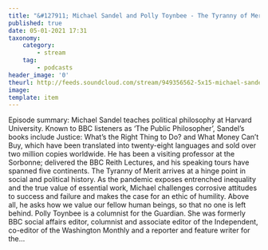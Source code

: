 ```yaml
---
title: "&#127911; Michael Sandel and Polly Toynbee - The Tyranny of Merit"
published: true
date: 05-01-2021 17:31
taxonomy:
    category:
        - stream
    tag:
        - podcasts
header_image: '0'
theurl: http://feeds.soundcloud.com/stream/949356562-5x15-michael-sandel-and-polly-toynbee-the-tyranny-of-merit.mp3
image: 
template: item
--- 
```

Episode summary: Michael Sandel teaches political philosophy at Harvard University. Known to BBC listeners as ‘The Public Philosopher’, Sandel’s books include Justice: What’s the Right Thing to Do? and What Money Can’t Buy, which have been translated into twenty-eight languages and sold over two million copies worldwide. He has been a visiting professor at the Sorbonne; delivered the BBC Reith Lectures, and his speaking tours have spanned five continents. The Tyranny of Merit arrives at a hinge point in social and political history. As the pandemic exposes entrenched inequality and the true value of essential work, Michael challenges corrosive attitudes to success and failure and makes the case for an ethic of humility. Above all, he asks how we value our fellow human beings, so that no one is left behind. Polly Toynbee is a columnist for the Guardian. She was formerly BBC social affairs editor, columnist and associate editor of the Independent, co-editor of the Washington Monthly and a reporter and feature writer for the…

